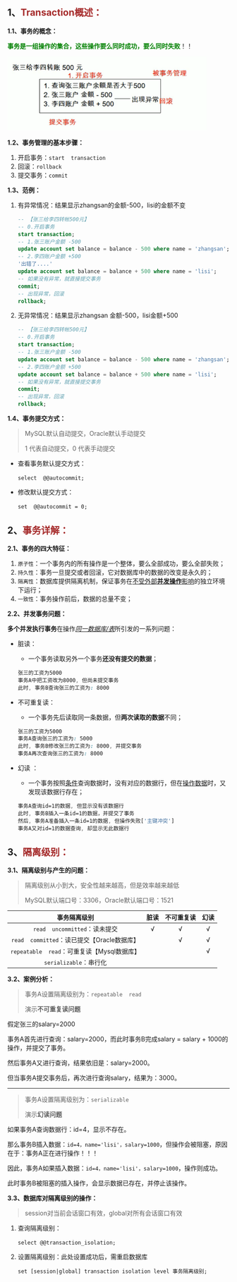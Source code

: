## 1、<span style="color:brown">Transaction概述：</span>

**1.1、事务的概念：**

<span style="color:green">**事务是一组操作的集合，这些操作要么同时成功，要么同时失败**</span>！！

<img src="https://raw.githubusercontent.com/root-bine/image/main/Typora-image/%E4%BA%8B%E5%8A%A1%E7%AE%A1%E7%90%86.png" style="zoom:67%;" />

**1.2、事务管理的基本步骤：**

1. 开启事务：`start  transaction`
2. 回滚：`rollback`
3. 提交事务：`commit`

**1.3、范例：**

1. 有异常情况：结果显示zhangsan的金额-500，lisi的金额不变

   ```sql
   -- 【张三给李四转帐500元】
   -- 0.开启事务
   start transaction;
   -- 1.张三账户金额 -500
   update account set balance = balance - 500 where name = 'zhangsan';
   -- 2.李四账户金额 +500
   '出错了....'
   update account set balance = balance + 500 where name = 'lisi';
   -- 如果没有异常，就直接提交事务
   commit;
   -- 出现异常，回滚
   rollback;
   ```

2. 无异常情况：结果显示zhangsan 金额-500，lisi金额+500

   ```sql
   -- 【张三给李四转帐500元】
   -- 0.开启事务
   start transaction;
   -- 1.张三账户金额 -500
   update account set balance = balance - 500 where name = 'zhangsan';
   -- 2.李四账户金额 +500
   update account set balance = balance + 500 where name = 'lisi';
   -- 如果没有异常，就直接提交事务
   commit;
   -- 出现异常，回滚
   rollback;
   ```

**1.4、事务提交方式：**

> MySQL默认自动提交，Oracle默认手动提交
>
> 1 代表自动提交，0 代表手动提交

- 查看事务默认提交方式：

  `select  @@autocommit;`   

- 修改默认提交方式：

  `set  @@autocommit = 0;`



## 2、<span style="color:brown">事务详解：</span>

**2.1、事务的四大特征：**

1. `原子性`：一个事务内的所有操作是一个整体，要么全部成功，要么全部失败；
2. `持久性`：事务一旦提交或者回滚，它对数据库中的数据的改变是永久的；
3. `隔离性`：数据库提供隔离机制，保证事务在<u>不受外部**并发操作**影响</u>的独立环境下运行；
4. `一致性`：事务操作前后，数据的总量不变；

**2.2、并发事务问题：**

**多个并发执行事务**在操作<u>*同一数据库/表*</u>所引发的一系列问题：

- 脏读：

  - 一个事务读取另外一个事务**还没有提交的数据**；

  ```scss
  张三的工资为5000
  事务A中把工资改为8000, 但尚未提交事务
  此时, 事务B查询张三的工资为: 8000
  ```

- 不可重复读：

  - 一个事务先后读取同一条数据，但**两次读取的数据**不同；

  ```scss
  张三的工资为5000
  事务A查询张三的工资为: 5000
  此时, 事务B修改张三的工资为: 8000, 并提交事务
  事务A再次查询张三的工资为: 8000
  ```

- 幻读 ：

  - 一个事务按照<u>条件</u>查询数据时，没有对应的数据行，但在<u>操作数据</u>时，又发现该数据行存在；

  ```scss
  事务A查询id=1的数据, 但显示没有该数据行
  此时, 事务B插入一条id=1的数据，并提交了事务
  然后, 事务A准备插入一条id=1的数据, 但操作失败['主键冲突']
  事务A又对id=1的数据查询, 却显示无此数据行
  ```

  

## 3、<span style="color:brown">隔离级别：</span>

**3.1、隔离级别与产生的问题：**

> 隔离级别从小到大，安全性越来越高，但是效率越来越低
>
> MySQL默认端口号：3306，Oracle默认端口号：1521

|                事务隔离级别                 | 脏读 | 不可重复读 | 幻读 |
| :-----------------------------------------: | :--: | :--------: | :--: |
|        `read  uncommitted`：读未提交        |  √   |     √      |  √   |
| `read  committed`：读已提交【Oracle数据库】 |      |     √      |  √   |
| `repeatable  read`：可重复读【Mysql数据库】 |      |            |  √   |
|           `serializable`：串行化            |      |            |      |

**3.2、案例分析：**

> 事务A设置隔离级别为：`repeatable  read`
>
> 演示**不可重复读问题**

假定张三的salary=2000

事务A首先进行查询：salary=2000，而此时事务B完成salary = salary + 1000的操作，并提交了事务。

然后事务A又进行查询，结果依旧是：salary=2000。

但当事务A提交事务后，再次进行查询salary，结果为：3000。

---

> 事务A设置隔离级别为：`serializable`
>
> 演示**幻读问题**

如果事务A查询数据行：id=4，显示不存在。

那么事务B插入数据：`id=4，name='lisi'，salary=1000`，但操作会被阻塞，原因在于：事务A正在进行操作！！！

因此，事务A如果插入数据：`id=4，name='lisi'，salary=1000`，操作则成功。

此时事务B被阻塞的插入操作，会显示数据已存在，并停止该操作。

**3.3、数据库对隔离级别的操作：**

> session对当前会话窗口有效，global对所有会话窗口有效

1. 查询隔离级别：

   `select @@transaction_isolation;`

2. 设置隔离级别：此处设置成功后，需重启数据库

   `set [session|global] transaction isolation level 事务隔离级别;`